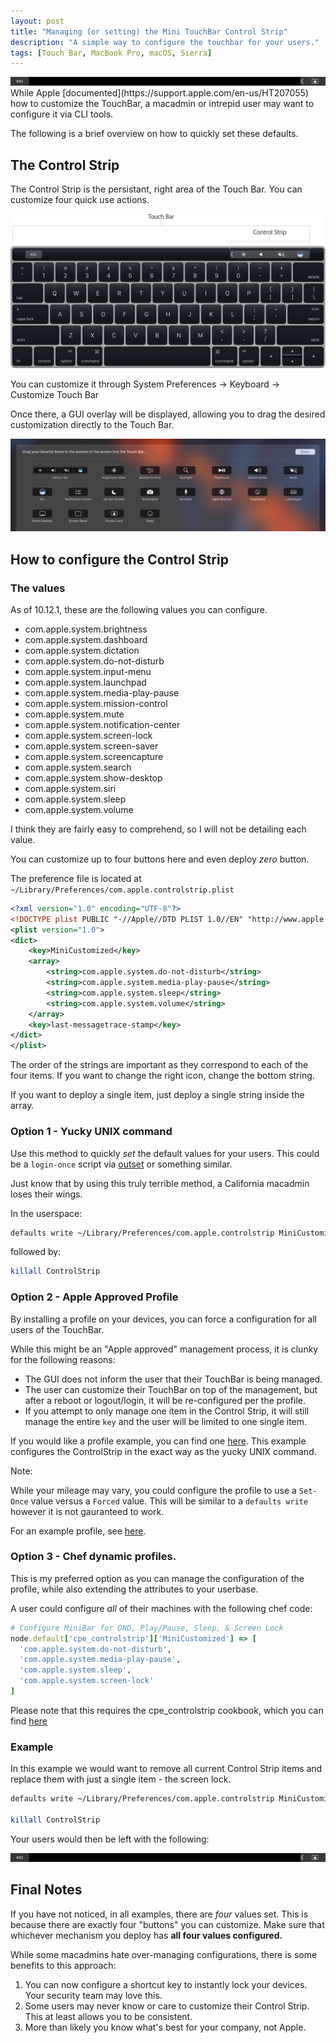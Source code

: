 ```yaml
---
layout: post
title: "Managing (or setting) the Mini TouchBar Control Strip"
description: "A simple way to configure the touchbar for your users."
tags: [Touch Bar, MacBook Pro, macOS, Sierra]
---
```

<img src="https://github.com/erikng/blogposts/blob/master/ControlStrip/Customized%20Touch%20Bar.png?raw=true" class="fit image">
While Apple [documented](https://support.apple.com/en-us/HT207055) how to customize the TouchBar, a macadmin or intrepid user may want to configure it via CLI tools.

The following is a brief overview on how to quickly set these defaults.

## The Control Strip
The Control Strip is the persistant, right area of the Touch Bar. You can customize four quick use actions.

![Control Strip](https://github.com/erikng/blogposts/blob/master/ControlStrip/macbook-pro-touch-bar-control-strip-tech-spec.jpg?raw=true "Control Strip")

You can customize it through System Preferences -> Keyboard -> Customize Touch Bar

Once there, a GUI overlay will be displayed, allowing you to drag the desired customization directly to the Touch Bar.

![Control Strip Customization](https://github.com/erikng/blogposts/blob/master/ControlStrip/ControlStripUI.jpg?raw=true "Control Strip Customization")


## How to configure the Control Strip

### The values
As of 10.12.1, these are the following values you can configure.
* com.apple.system.brightness
* com.apple.system.dashboard
* com.apple.system.dictation
* com.apple.system.do-not-disturb
* com.apple.system.input-menu
* com.apple.system.launchpad
* com.apple.system.media-play-pause
* com.apple.system.mission-control
* com.apple.system.mute
* com.apple.system.notification-center
* com.apple.system.screen-lock
* com.apple.system.screen-saver
* com.apple.system.screencapture
* com.apple.system.search
* com.apple.system.show-desktop
* com.apple.system.siri
* com.apple.system.sleep
* com.apple.system.volume

I think they are fairly easy to comprehend, so I will not be detailing each value.

You can customize up to four buttons here and even deploy *zero* button.

The preference file is located at `~/Library/Preferences/com.apple.controlstrip.plist`

``` xml
<?xml version="1.0" encoding="UTF-8"?>
<!DOCTYPE plist PUBLIC "-//Apple//DTD PLIST 1.0//EN" "http://www.apple.com/DTDs/PropertyList-1.0.dtd">
<plist version="1.0">
<dict>
	<key>MiniCustomized</key>
	<array>
		<string>com.apple.system.do-not-disturb</string>
		<string>com.apple.system.media-play-pause</string>
		<string>com.apple.system.sleep</string>
		<string>com.apple.system.volume</string>
	</array>
	<key>last-messagetrace-stamp</key>
</dict>
</plist>
```

The order of the strings are important as they correspond to each of the four items. If you want to change the right icon, change the bottom string.

If you want to deploy a single item, just deploy a single string inside the array.

### Option 1 - Yucky UNIX command

Use this method to quickly _set_ the default values for your users. This could be a `login-once` script via [outset](https://github.com/chilcote/outset) or something similar.

Just know that by using this truly terrible method, a California macadmin loses their wings.

In the userspace:
``` bash
defaults write ~/Library/Preferences/com.apple.controlstrip MiniCustomized '(com.apple.system.do-not-disturb, com.apple.system.media-play-pause, com.apple.system.sleep, com.apple.system.screen-lock )'
```

followed by:
``` bash
killall ControlStrip
```
### Option 2 - Apple Approved Profile
By installing a profile on your devices, you can force a configuration for all users of the TouchBar.

While this might be an "Apple approved" management process, it is clunky for the following reasons:
* The GUI does not inform the user that their TouchBar is being managed.
* The user can customize their TouchBar on top of the management, but after a reboot or logout/login, it will be re-configured per the profile.
* If you attempt to only manage one item in the Control Strip, it will still manage the entire `key` and the user will be limited to one single item.

If you would like a profile example, you can find one [here](https://github.com/erikng/osxprofiles/blob/master/apple/com.apple.controlstrip.mobileconfig). This example configures the ControlStrip in the exact way as the yucky UNIX command.

Note:

While your mileage may vary, you could configure the profile to use a `Set-Once` value versus a `Forced` value. This will be similar to a `defaults write` however it is not gauranteed to work.

For an example profile, see [here](https://github.com/erikng/osxprofiles/blob/master/apple/com.apple.controlstrip-setonce.mobileconfig).

### Option 3 - Chef dynamic profiles.

This is my preferred option as you can manage the configuration of the profile, while also extending the attributes to your userbase.

A user could configure _all_ of their machines with the following chef code:

``` ruby
# Configure MiniBar for DND, Play/Pause, Sleep, & Screen Lock
node.default['cpe_controlstrip']['MiniCustomized'] => [
  'com.apple.system.do-not-disturb',
  'com.apple.system.media-play-pause',
  'com.apple.system.sleep',
  'com.apple.system.screen-lock'
]
```

Please note that this requires the cpe_controlstrip cookbook, which you can find [here](https://github.com/erikng/cookbooks/tree/master/macOS/cpe_controlstrip)

### Example
In this example we would want to remove all current Control Strip items and replace them with just a single item - the screen lock.

``` bash
defaults write ~/Library/Preferences/com.apple.controlstrip MiniCustomized '(com.apple.system.screen-lock)'

killall ControlStrip
```

Your users would then be left with the following:

![Customized Control Strip](https://github.com/erikng/blogposts/blob/master/ControlStrip/Customized%20Touch%20Bar.png?raw=true "Customized Control Strip")

## Final Notes
If you have not noticed, in all examples, there are _four_ values set. This is because there are exactly four "buttons" you can customize. Make sure that whichever mechanism you deploy has **all four values configured.**

While some macadmins hate over-managing configurations, there is some benefits to this approach:
1. You can now configure a shortcut key to instantly lock your devices. Your security team may love this.
2. Some users may never know or care to customize their Control Strip. This at least allows you to be consistent.
3. More than likely you know what's best for your company, not Apple.

